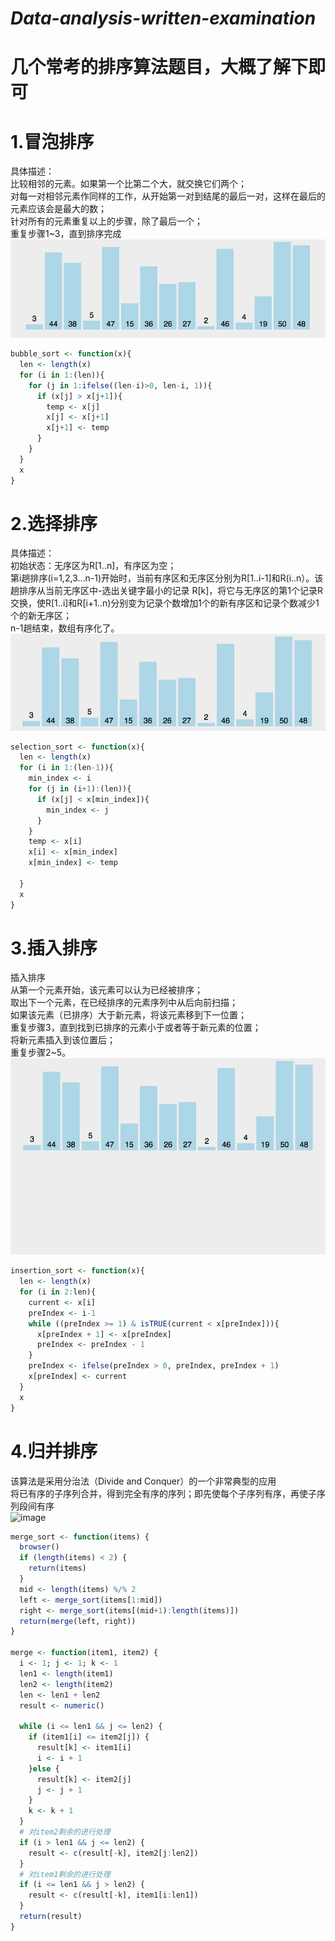 # ***Data-analysis-written-examination***
# **几个常考的排序算法题目，大概了解下即可**  
# 1.冒泡排序  
 具体描述：  
 比较相邻的元素。如果第一个比第二个大，就交换它们两个；  
 对每一对相邻元素作同样的工作，从开始第一对到结尾的最后一对，这样在最后的元素应该会是最大的数；  
 针对所有的元素重复以上的步骤，除了最后一个；  
 重复步骤1~3，直到排序完成
![image](https://github.com/avalanched-people/Data-analysis-written-examination/blob/master/bubble.gif)  
```r
bubble_sort <- function(x){
  len <- length(x)
  for (i in 1:(len)){
    for (j in 1:ifelse((len-i)>0, len-i, 1)){
      if (x[j] > x[j+1]){
        temp <- x[j]
        x[j] <- x[j+1]
        x[j+1] <- temp
      }
    }
  }
  x
}
```
# 2.选择排序  
 具体描述：  
初始状态：无序区为R[1..n]，有序区为空；  
第i趟排序(i=1,2,3…n-1)开始时，当前有序区和无序区分别为R[1..i-1]和R(i..n）。该趟排序从当前无序区中-选出关键字最小的记录 R[k]，将它与无序区的第1个记录R交换，使R[1..i]和R[i+1..n)分别变为记录个数增加1个的新有序区和记录个数减少1个的新无序区；  
n-1趟结束，数组有序化了。  
![image](https://github.com/avalanched-people/Data-analysis-written-examination/blob/master/selection.gif)  
```r
selection_sort <- function(x){
  len <- length(x)
  for (i in 1:(len-1)){
    min_index <- i
    for (j in (i+1):(len)){
      if (x[j] < x[min_index]){
        min_index <- j
      }
    }
    temp <- x[i]
    x[i] <- x[min_index]
    x[min_index] <- temp
    
  }
  x
}
```
# 3.插入排序  
插入排序  
从第一个元素开始，该元素可以认为已经被排序；  
取出下一个元素，在已经排序的元素序列中从后向前扫描；  
如果该元素（已排序）大于新元素，将该元素移到下一位置；  
重复步骤3，直到找到已排序的元素小于或者等于新元素的位置；  
将新元素插入到该位置后；  
重复步骤2~5。  
![image](https://github.com/avalanched-people/Data-analysis-written-examination/blob/master/insertion.gif)  
```r
insertion_sort <- function(x){
  len <- length(x)
  for (i in 2:len){
    current <- x[i]
    preIndex <- i-1
    while ((preIndex >= 1) & isTRUE(current < x[preIndex])){
      x[preIndex + 1] <- x[preIndex]
      preIndex <- preIndex - 1
    }
    preIndex <- ifelse(preIndex > 0, preIndex, preIndex + 1)
    x[preIndex] <- current
  }
  x
}
```

# 4.归并排序  
该算法是采用分治法（Divide and Conquer）的一个非常典型的应用  
将已有序的子序列合并，得到完全有序的序列；即先使每个子序列有序，再使子序列段间有序  
![image](https://github.com/avalanched-people/sort-algorithm-for-R/blob/master/归并排序演示.png)
```r
merge_sort <- function(items) {
  browser()
  if (length(items) < 2) {
    return(items)
  }
  mid <- length(items) %/% 2
  left <- merge_sort(items[1:mid])
  right <- merge_sort(items[(mid+1):length(items)])
  return(merge(left, right))
}

merge <- function(item1, item2) {
  i <- 1; j <- 1; k <- 1
  len1 <- length(item1)
  len2 <- length(item2)
  len <- len1 + len2
  result <- numeric()
  
  while (i <= len1 && j <= len2) {
    if (item1[i] <= item2[j]) {
      result[k] <- item1[i]
      i <- i + 1
    }else {
      result[k] <- item2[j]
      j <- j + 1
    }
    k <- k + 1
  }
  # 对item2剩余的进行处理
  if (i > len1 && j <= len2) {
    result <- c(result[-k], item2[j:len2])
  }
  # 对item1剩余的进行处理
  if (i <= len1 && j > len2) {
    result <- c(result[-k], item1[i:len1])
  }
  return(result)
}
```
